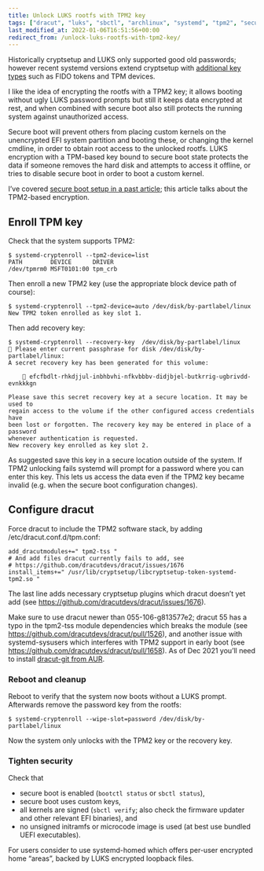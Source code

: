 ```yaml
---
title: Unlock LUKS rootfs with TPM2 key
tags: ["dracut", "luks", "sbctl", "archlinux", "systemd", "tpm2", "secureboot"]
last_modified_at: 2022-01-06T16:51:56+00:00
redirect_from: /unlock-luks-rootfs-with-tpm2-key/
---
```


Historically cryptsetup and LUKS only supported good old passwords; however recent systemd versions extend cryptsetup with [additional key types](https://0pointer.net/blog/unlocking-luks2-volumes-with-tpm2-fido2-pkcs11-security-hardware-on-systemd-248.html) such as FIDO tokens and TPM devices.

I like the idea of encrypting the rootfs with a TPM2 key; it allows booting without ugly LUKS password prompts but still it keeps data encrypted at rest, and when combined with secure boot also still protects the running system against unauthorized access.

Secure boot will prevent others from placing custom kernels on the unencrypted EFI system partition and booting these, or changing the kernel cmdline, in order to obtain root access to the unlocked rootfs.  LUKS encryption with a TPM-based key bound to secure boot state protects the data if someone removes the hard disk and attempts to access it offline, or tries to disable secure boot in order to boot a custom kernel.

I’ve covered [secure boot setup in a past article](2021-04-01-secure-boot-on-arch-linux-with-sbctl-and-dracut.md); this article talks about the TPM2-based encryption.

<!--more-->

## Enroll TPM key

Check that the system supports TPM2:

```console
$ systemd-cryptenroll --tpm2-device=list
PATH        DEVICE      DRIVER 
/dev/tpmrm0 MSFT0101:00 tpm_crb
```

Then enroll a new TPM2 key (use the appropriate block device path of course):

```console
$ systemd-cryptenroll --tpm2-device=auto /dev/disk/by-partlabel/linux 
New TPM2 token enrolled as key slot 1.
```

Then add recovery key:

```console
$ systemd-cryptenroll --recovery-key  /dev/disk/by-partlabel/linux
🔐 Please enter current passphrase for disk /dev/disk/by-partlabel/linux: 
A secret recovery key has been generated for this volume:

    🔐 efcfbdlt-rhkdjjul-inbhbvhi-nfkvbbbv-didjbjel-butkrrig-ugbrivdd-evnkkkgn

Please save this secret recovery key at a secure location. It may be used to
regain access to the volume if the other configured access credentials have
been lost or forgotten. The recovery key may be entered in place of a password
whenever authentication is requested.
New recovery key enrolled as key slot 2.
```

As suggested save this key in a secure location outside of the system. If TPM2 unlocking fails systemd will prompt for a password where you can enter this key.  This lets us access the data even if the TPM2 key became invalid (e.g. when the secure boot configuration changes).

## Configure dracut

Force dracut to include the TPM2 software stack, by adding /etc/dracut.conf.d/tpm.conf:

```console
add_dracutmodules+=" tpm2-tss "
# And add files dracut currently fails to add, see
# https://github.com/dracutdevs/dracut/issues/1676
install_items+=" /usr/lib/cryptsetup/libcryptsetup-token-systemd-tpm2.so "
```

The last line adds necessary cryptsetup plugins which dracut doesn’t yet add (see <https://github.com/dracutdevs/dracut/issues/1676>).

Make sure to use dracut newer than 055-106-g813577e2; dracut 55 has a typo in the tpm2-tss module dependencies which breaks the module (see <https://github.com/dracutdevs/dracut/pull/1526>), and another issue with systemd-sysusers which interferes with TPM2 support in early boot (see <https://github.com/dracutdevs/dracut/pull/1658>).  As of Dec 2021 you’ll need to install [dracut-git from AUR](https://aur.archlinux.org/packages/dracut-git).

### Reboot and cleanup

Reboot to verify that the system now boots without a LUKS prompt.  Afterwards remove the password key from the rootfs:

```console
$ systemd-cryptenroll --wipe-slot=password /dev/disk/by-partlabel/linux
```

Now the system only unlocks with the TPM2 key or the recovery key.

### Tighten security

Check that

* secure boot is enabled (`bootctl status` or `sbctl status`),
* secure boot uses custom keys,
* all kernels are signed (`sbctl verify`; also check the firmware updater and other relevant EFI binaries), and
* no unsigned initramfs or microcode image is used (at best use bundled UEFI executables).

For users consider to use systemd-homed which offers per-user encrypted home “areas”, backed by LUKS encrypted loopback files.
